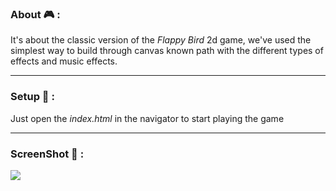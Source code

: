 ### About :video_game: :

It's about the classic version of the _Flappy Bird_ 2d game, we've used the simplest way to build through canvas known path
 with the different types of effects and music effects.

---
### Setup :construction: :

Just open the _index.html_ in the navigator to start playing the game

---
### ScreenShot :movie_camera: :

![](readme_media/flappyBird2.png)